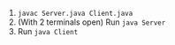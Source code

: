 1. `javac Server.java Client.java`
2. (With 2 terminals open) Run `java Server`
3. Run `java Client`

